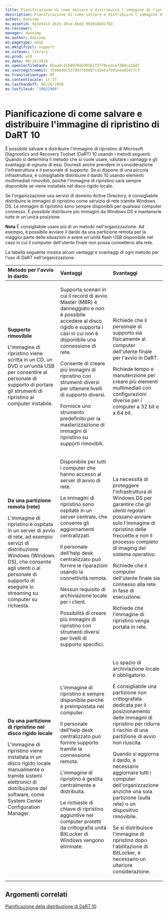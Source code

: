 ```yaml
---
title: Pianificazione di come salvare e distribuire l'immagine di ripristino di DaRT 10
description: Pianificazione di come salvare e distribuire l'immagine di ripristino di DaRT 10
author: dansimp
ms.assetid: 9a3e5413-2621-49ce-8bd2-992616691703
ms.reviewer: ''
manager: dansimp
ms.author: dansimp
ms.pagetype: mdop
ms.mktglfcycl: support
ms.sitesec: library
ms.prod: w10
ms.date: 06/16/2016
ms.openlocfilehash: bbaa8c4160970de90561f5ff8cedcefd08ca1dd7
ms.sourcegitcommit: 354664bc527d93f80687cd2eba70d1eea024c7c3
ms.translationtype: MT
ms.contentlocale: it-IT
ms.lasthandoff: 06/26/2020
ms.locfileid: "10822986"
---
```

# Pianificazione di come salvare e distribuire l'immagine di ripristino di DaRT 10


È possibile salvare e distribuire l'immagine di ripristino di Microsoft Diagnostics and Recovery Toolset (DaRT) 10 usando i metodi seguenti. Quando si determina il metodo che si vuole usare, valutare i vantaggi e gli svantaggi di ognuno di essi. Dovresti anche prendere in considerazione l'infrastruttura e il personale di supporto. Se si dispone di una piccola infrastruttura, è consigliabile distribuire il dardo 10 usando elementi multimediali rimovibili, poiché l'immagine di ripristino sarà sempre disponibile se viene installata nel disco rigido locale.

Se l'organizzazione usa servizi di dominio Active Directory, è consigliabile distribuire le immagini di ripristino come servizio di rete tramite Windows DS. Le immagini di ripristino sono sempre disponibili per qualsiasi computer connesso. È possibile distribuire più immagini da Windows DS e mantenerle tutte in un'unica posizione.

**Nota**  È consigliabile usare più di un metodo nell'organizzazione. Ad esempio, è possibile avviare il dardo da una partizione remota per la maggior parte delle situazioni e avere un'unità flash USB disponibile nel caso in cui il computer dell'utente finale non possa connettersi alla rete.

 

La tabella seguente mostra alcuni vantaggi e svantaggi di ogni metodo per l'uso di DaRT nell'organizzazione.

<table>
<colgroup>
<col width="33%" />
<col width="33%" />
<col width="33%" />
</colgroup>
<thead>
<tr class="header">
<th align="left">Metodo per l'avvio in dardo</th>
<th align="left">Vantaggi</th>
<th align="left">Svantaggi</th>
</tr>
</thead>
<tbody>
<tr class="odd">
<td align="left"><p><strong>Supporto rimovibile</strong></p>
<p>L'immagine di ripristino viene scritta in un CD, un DVD o un'unità USB per consentire al personale di supporto di portare gli strumenti di ripristino al computer instabile.</p></td>
<td align="left"><p>Supporta scenari in cui il record di avvio Master (MBR) è danneggiato e non è possibile accedere al disco rigido e supporta i casi in cui non è disponibile una connessione di rete.</p>
<p>Consente di creare più immagini di ripristino con strumenti diversi per ottenere livelli di supporto diversi.</p>
<p>Fornisce uno strumento predefinito per la masterizzazione di immagini di ripristino su supporti rimovibili.</p></td>
<td align="left"><p>Richiede che il personale di supporto sia fisicamente al computer dell'utente finale per l'avvio in DaRT.</p>
<p>Richiede tempo e manutenzione per creare più elementi multimediali con configurazioni diverse per i computer a 32 bit e a 64 bit.</p></td>
</tr>
<tr class="even">
<td align="left"><p><strong>Da una partizione remota (rete)</strong></p>
<p>L'immagine di ripristino è ospitata in un server di avvio di rete, ad esempio servizi di distribuzione Windows (Windows DS), che consente agli utenti o al personale di supporto di eseguire lo streaming su computer su richiesta.</p></td>
<td align="left"><p>Disponibile per tutti i computer che hanno accesso al server di avvio di rete.</p>
<p>Le immagini di ripristino sono ospitate in un server centrale, che consente gli aggiornamenti centralizzati.</p>
<p>Il personale dell'help desk centralizzato può fornire le riparazioni usando la connettività remota.</p>
<p>Nessun requisito di archiviazione locale per i client.</p>
<p>Possibilità di creare più immagini di ripristino con strumenti diversi per livelli di supporto specifici.</p></td>
<td align="left"><p>La necessità di proteggere l'infrastruttura di Windows DS per garantire che gli utenti regolari possano avviare solo l'immagine di ripristino delle freccette e non il processo completo di imaging del sistema operativo.</p>
<p></p>
<p></p>
<p>Richiede che il computer dell'utente finale sia connesso alla rete in fase di esecuzione.</p>
<p>Richiede che l'immagine di ripristino venga portata in rete.</p></td>
</tr>
<tr class="odd">
<td align="left"><p><strong>Da una partizione di ripristino nel disco rigido locale</strong></p>
<p>L'immagine di ripristino viene installata in un disco rigido locale manualmente o tramite sistemi elettronici di distribuzione del software, come System Center Configuration Manager.</p></td>
<td align="left"><p>L'immagine di ripristino è sempre disponibile perché è preimpostata nel computer.</p>
<p>Il personale dell'help desk centralizzato può fornire supporto tramite la connessione remota.</p>
<p>L'immagine di ripristino è gestita centralmente e distribuita.</p>
<p>Le richieste di chiave di ripristino aggiuntive nei computer protetti da crittografia unità BitLocker di Windows vengono eliminate.</p></td>
<td align="left"><p>Lo spazio di archiviazione locale è obbligatorio.</p>
<p>È consigliabile una partizione non crittografata dedicata per il posizionamento delle immagini di ripristino per ridurre il rischio di una partizione di avvio non riuscita.</p>
<p>Quando si aggiorna il dardo, è necessario aggiornare tutti i computer dell'organizzazione anziché una sola partizione (sulla rete) o un dispositivo rimovibile.</p>
<p>Se si distribuisce l'immagine di ripristino dopo l'abilitazione di BitLocker, è necessario un ulteriore considerazione.</p></td>
</tr>
</tbody>
</table>

 

## Argomenti correlati


[Pianificazione della distribuzione di DaRT 10](planning-to-deploy-dart-10.md)

 

 





